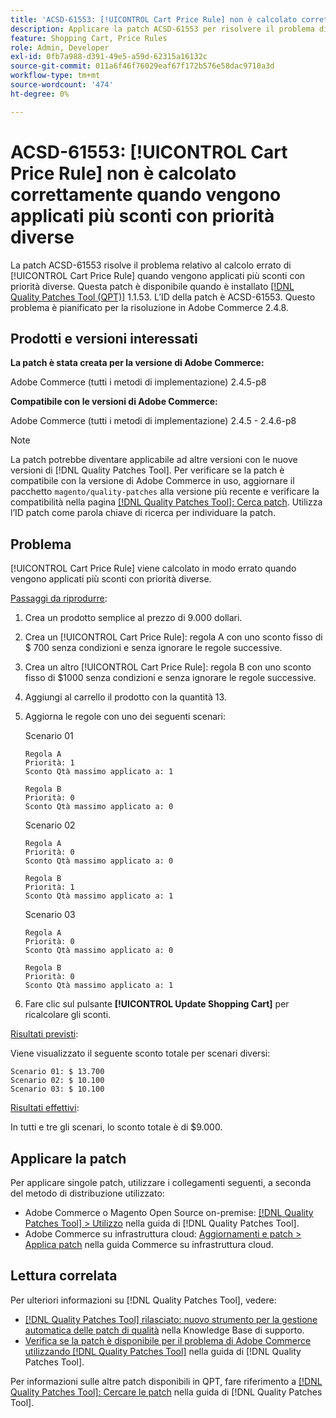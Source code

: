```yaml
---
title: 'ACSD-61553: [!UICONTROL Cart Price Rule] non è calcolato correttamente quando vengono applicati più sconti con priorità diverse'
description: Applicare la patch ACSD-61553 per risolvere il problema di Adobe Commerce in cui [!UICONTROL Cart Price Rule] viene calcolato in modo errato quando vengono applicati più sconti con priorità diverse.
feature: Shopping Cart, Price Rules
role: Admin, Developer
exl-id: 0fb7a988-d391-49e5-a59d-62315a16132c
source-git-commit: 011a6f46f76029eaf67f172b576e58dac9710a3d
workflow-type: tm+mt
source-wordcount: '474'
ht-degree: 0%

---
```


# ACSD-61553: [!UICONTROL Cart Price Rule] non è calcolato correttamente quando vengono applicati più sconti con priorità diverse

La patch ACSD-61553 risolve il problema relativo al calcolo errato di [!UICONTROL Cart Price Rule] quando vengono applicati più sconti con priorità diverse. Questa patch è disponibile quando è installato [[!DNL Quality Patches Tool (QPT)]](https://experienceleague.adobe.com/it/docs/commerce-operations/tools/quality-patches-tool/quality-patches-tool-to-self-serve-quality-patches) 1.1.53. L’ID della patch è ACSD-61553. Questo problema è pianificato per la risoluzione in Adobe Commerce 2.4.8.

## Prodotti e versioni interessati

**La patch è stata creata per la versione di Adobe Commerce:**

Adobe Commerce (tutti i metodi di implementazione) 2.4.5-p8

**Compatibile con le versioni di Adobe Commerce:**

Adobe Commerce (tutti i metodi di implementazione) 2.4.5 - 2.4.6-p8

>[!NOTE]
>
>La patch potrebbe diventare applicabile ad altre versioni con le nuove versioni di [!DNL Quality Patches Tool]. Per verificare se la patch è compatibile con la versione di Adobe Commerce in uso, aggiornare il pacchetto `magento/quality-patches` alla versione più recente e verificare la compatibilità nella pagina [[!DNL Quality Patches Tool]: Cerca patch](https://experienceleague.adobe.com/tools/commerce-quality-patches/index.html?lang=it). Utilizza l’ID patch come parola chiave di ricerca per individuare la patch.

## Problema

[!UICONTROL Cart Price Rule] viene calcolato in modo errato quando vengono applicati più sconti con priorità diverse.

<u>Passaggi da riprodurre</u>:

1. Crea un prodotto semplice al prezzo di 9.000 dollari.
1. Crea un [!UICONTROL Cart Price Rule]: regola A con uno sconto fisso di $ 700 senza condizioni e senza ignorare le regole successive.
1. Crea un altro [!UICONTROL Cart Price Rule]: regola B con uno sconto fisso di $1000 senza condizioni e senza ignorare le regole successive.
1. Aggiungi al carrello il prodotto con la quantità 13.
1. Aggiorna le regole con uno dei seguenti scenari:

   Scenario 01

       Regola A
       Priorità: 1
       Sconto Qtà massimo applicato a: 1
       
       Regola B
       Priorità: 0
       Sconto Qtà massimo applicato a: 0
   
   Scenario 02

       Regola A
       Priorità: 0
       Sconto Qtà massimo applicato a: 0
       
       Regola B
       Priorità: 1
       Sconto Qtà massimo applicato a: 1
   
   Scenario 03

       Regola A
       Priorità: 0
       Sconto Qtà massimo applicato a: 0
       
       Regola B
       Priorità: 0
       Sconto Qtà massimo applicato a: 1
   
1. Fare clic sul pulsante **[!UICONTROL Update Shopping Cart]** per ricalcolare gli sconti.

<u>Risultati previsti</u>:

Viene visualizzato il seguente sconto totale per scenari diversi:

    Scenario 01: $ 13.700
    Scenario 02: $ 10.100
    Scenario 03: $ 10.100

<u>Risultati effettivi</u>:

In tutti e tre gli scenari, lo sconto totale è di $9.000.

## Applicare la patch

Per applicare singole patch, utilizzare i collegamenti seguenti, a seconda del metodo di distribuzione utilizzato:

* Adobe Commerce o Magento Open Source on-premise: [[!DNL Quality Patches Tool] > Utilizzo](/help/tools/quality-patches-tool/usage.md) nella guida di [!DNL Quality Patches Tool].
* Adobe Commerce su infrastruttura cloud: [Aggiornamenti e patch > Applica patch](https://experienceleague.adobe.com/docs/commerce-cloud-service/user-guide/develop/upgrade/apply-patches.html?lang=it) nella guida Commerce su infrastruttura cloud.

## Lettura correlata

Per ulteriori informazioni su [!DNL Quality Patches Tool], vedere:

* [[!DNL Quality Patches Tool] rilasciato: nuovo strumento per la gestione automatica delle patch di qualità](https://experienceleague.adobe.com/it/docs/commerce-operations/tools/quality-patches-tool/quality-patches-tool-to-self-serve-quality-patches) nella Knowledge Base di supporto.
* [Verifica se la patch è disponibile per il problema di Adobe Commerce utilizzando  [!DNL Quality Patches Tool]](/help/tools/quality-patches-tool/patches-available-in-qpt/check-patch-for-magento-issue-with-magento-quality-patches.md) nella guida di [!DNL Quality Patches Tool].

Per informazioni sulle altre patch disponibili in QPT, fare riferimento a [[!DNL Quality Patches Tool]: Cercare le patch](https://experienceleague.adobe.com/tools/commerce-quality-patches/index.html?lang=it) nella guida di [!DNL Quality Patches Tool].
